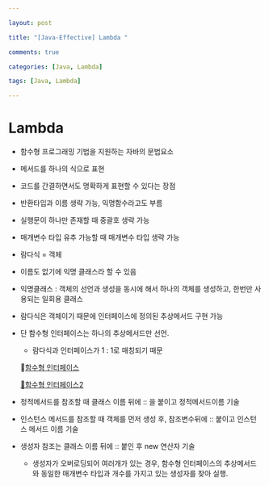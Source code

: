 ```yaml
---

layout: post

title: "[Java-Effective] Lambda "

comments: true

categories: [Java, Lambda]

tags: [Java, Lambda]

---
```


# Lambda

- 함수형 프로그래밍 기법을 지원하는 자바의 문법요소

- 메서드를 하나의 식으로 표현

- 코드를 간결하면서도 명확하게 표현할 수 있다는 장점

- 반환타입과 이름 생략 가능, 익명함수라고도 부름

- 실행문이 하나만 존재할 때 중괄호 생략 가능

- 매개변수 타입 유추 가능할 때 매개변수 타입 생략 가능

- 람다식 = 객체

- 이름도 없기에 익명 클래스라 할 수 있음

- 익명클래스 : 객체의 선언과 생성을 동시에 해서 하나의 객체를 생성하고, 한번만 사용되는 일회용 클래스

- 람다식은 객체이기 때문에 인터페이스에 정의된 추상메서드 구현 가능

- 단 함수형 인터페이스는 하나의 추상메서드만 선언.

  - 람다식과 인터페이스가 1 : 1로 매칭되기 때문

  🔗[함수형 인터페이스](https://docs.oracle.com/javase/8/docs/api/java/util/function/package-summary.html)

  [🔗함수형 인터페이스2](https://codechacha.com/ko/java8-functional-interface/)

- 정적메서드를 참조할 때 클래스 이름 뒤에 :: 을 붙이고 정적메서드이름 기술

- 인스턴스 메서드를 참조할 때 객체를 먼저 생성 후, 참조변수뒤에 :: 붙이고 인스턴스 메서드 이름 기술

- 생성자 참조는 클래스 이름 뒤에 :: 붙인 후 new 연산자 기술

  - 생성자가 오버로딩되어 여러개가 있는 경우, 함수형 인터페이스의 추상메서드와 동일한 매개변수 타입과 개수를 가지고 있는 생성자를 찾아 실행.